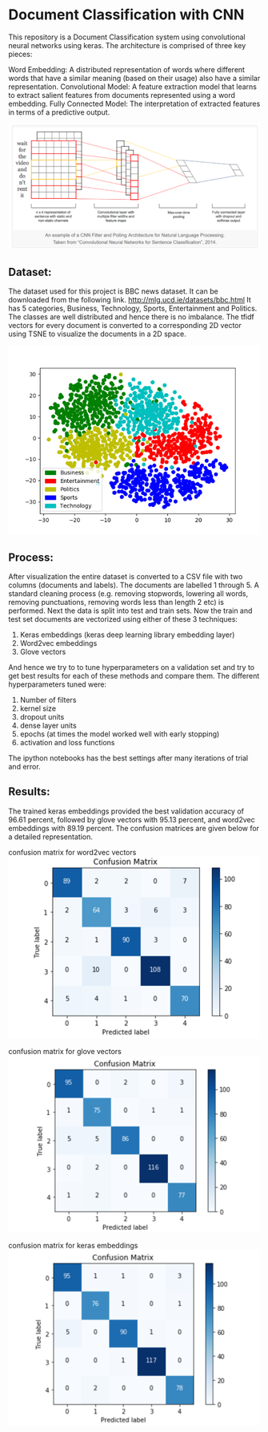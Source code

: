# Document Classification with CNN
This repository is a Document Classification system using convolutional neural networks using keras. The architecture is comprised of three key pieces:

Word Embedding: A distributed representation of words where different words that have a similar meaning (based on their usage) also have a similar representation.
Convolutional Model: A feature extraction model that learns to extract salient features from documents represented using a word embedding.
Fully Connected Model: The interpretation of extracted features in terms of a predictive output.

![alt text](https://github.com/Arghyadeep/Document-Classification-with-CNN/blob/master/doc_classification%20cnn.png)

## Dataset: 
The dataset used for this project is BBC news dataset. It can be downloaded from the following link.
http://mlg.ucd.ie/datasets/bbc.html 
It has 5 categories, Business, Technology, Sports, Entertainment and Politics. The classes are well distributed and hence there is no imbalance. The tfidf vectors for every document is converted to a corresponding 2D vector using TSNE to visualize the documents in a 2D space. 

![alt text](https://github.com/Arghyadeep/Document-Classification-with-CNN/blob/master/doc_classifier_bbc.png)

## Process:
After visualization the entire dataset is converted to a CSV file with two columns (documents and labels). The documents are labelled 1 through 5. A standard cleaning process (e.g. removing stopwords, lowering all words, removing punctuations, removing words less than length 2 etc) is performed. Next the data is split into test and train sets. Now the train and test set documents are vectorized using either of these 3 techniques:

1. Keras embeddings (keras deep learning library embedding layer)
2. Word2vec embeddings 
3. Glove vectors

And hence we try to to tune hyperparameters on a validation set and try to get best results for each of these methods and compare them. The different hyperparameters tuned were: 

1. Number of filters
2. kernel size
3. dropout units
4. dense layer units
5. epochs (at times the model worked well with early stopping)
6. activation and loss functions

The ipython notebooks has the best settings after many iterations of trial and error.

## Results:
The trained keras embeddings provided the best validation accuracy of 96.61 percent, followed by glove vectors with 95.13 percent, and word2vec embeddings with 89.19 percent. The confusion matrices are given below for a detailed representation.

confusion matrix for word2vec vectors
![alt text](https://github.com/Arghyadeep/Document-Classification-with-CNN/blob/master/word2vec.png)

confusion matrix for glove vectors
![alt text](https://github.com/Arghyadeep/Document-Classification-with-CNN/blob/master/glove%20vectors.png)

confusion matrix for keras embeddings
![alt text](https://github.com/Arghyadeep/Document-Classification-with-CNN/blob/master/keras.png)



